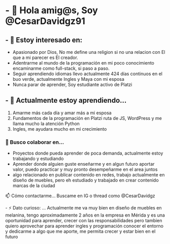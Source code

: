 <!DOCTYPE html>
 <body>
  <main>
    <h1>- 👋 Hola amig@s, Soy @CesarDavidgz91</h1>
      <section>
        <h2>- 👀 Estoy interesado en: </h2>
        <ul>
          <li> Apasionado por Dios, No me define una religion si no una relacion con El que a mi parecer es El creador.</li>
          <li>Adentrarme al mundo de la programación en mi poco conocimiento encaminarme como full-stack, si paso a paso.</li>
          <li>Seguir aprendiendo idiomas llevo actualmente 424 días continuos en el buo verde, actualmente Ingles y Maya con mi esposa</li>
          <li>Nunca parar de aprender, Soy estudiante activo de Platzi</li>
        </ul>
       <h2> - 🌱 Actualmente estoy aprendiendo... </h2>
        <ol>
          <li>Amarme más cada día y amar más a mi esposa </li>
          <li>Fundamentos de la programación en Platzi ruta de JS, WordPress y me llama mucho la atención Python</li>
          <li>Ingles, me ayudara mucho en mi crecimiento</li>
        </ol>
      </section>
      <section>
<h3>💞️ Busco colaborar en...</h3>
        <ul>
          <li>Proyectos donde pueda aprender de poca demanda, actualmente estoy trabajando y estudiando</li>
          <li>Aprender donde alguien guste enseñarme y en algun futuro aportar valor, puedo practicar y muy pronto desempeñarme en el area juntos</li>
          <li>algo relacionado en publicar contenido en redes, trabajo actualmente en diseño de muebles, pero eh estudiado y trabajado en crear contenido marcas de la ciudad</li>
        </ul>
      </section>
      <section>
<p>📫 Cómo contactarme... Buscame en IG o thread como @CesarDavidgz</p>
        </section>
        <section>
<p>- ⚡ Dato curioso: ... Actualmente me va muy bien en diseño de muebles en melanina, tengo aproximadamente 2 años en la empresa en Mérida
        y es una oportunidad para aprender, crecer con las responsabilidades pero tambien quiero aprovechar para aprender ingles y programación 
        conocer el entorno y dedicarme a algo que me aporte, me permita crecer y estar bien en el futuro</p>
      </section>

<!---
CesarDavidgz91/CesarDavidgz91 is a ✨ special ✨ repository because its `README.md` (this file) appears on your GitHub profile.
You can click the Preview link to take a look at your changes.
--->
  </main>
 </body>
</html>
